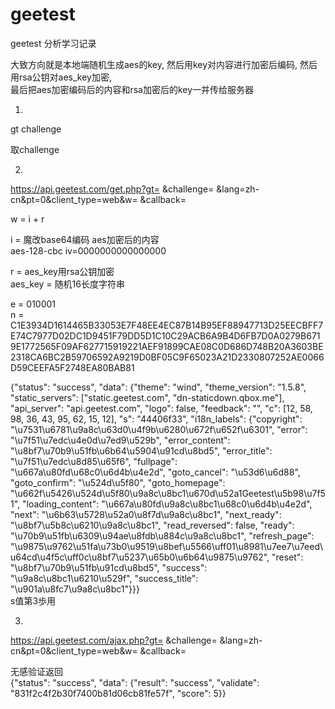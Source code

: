 # geetest
geetest 分析学习记录  

大致方向就是本地端随机生成aes的key,  然后用key对内容进行加密后编码, 然后用rsa公钥对aes_key加密,  
最后把aes加密编码后的内容和rsa加密后的key一并传给服务器  

1.
gt challenge  

取challenge  

2.  
https://api.geetest.com/get.php?gt= &challenge= &lang=zh-cn&pt=0&client_type=web&w= &callback=  

w = i + r  

i = 魔改base64编码 aes加密后的内容  
aes-128-cbc iv=0000000000000000  

r = aes_key用rsa公钥加密  
    aes_key = 随机16长度字符串  

e = 010001  
n = C1E3934D1614465B33053E7F48EE4EC87B14B95EF88947713D25EECBFF7E74C7977D02DC1D9451F79DD5D1C10C29ACB6A9B4D6FB7D0A0279B6719E1772565F09AF627715919221AEF91899CAE08C0D686D748B20A3603BE2318CA6BC2B59706592A9219D0BF05C9F65023A21D2330807252AE0066D59CEEFA5F2748EA80BAB81  

 

{"status": "success", "data": {"theme": "wind", "theme_version": "1.5.8", "static_servers": ["static.geetest.com", "dn-staticdown.qbox.me"], "api_server": "api.geetest.com", "logo": false, "feedback": "", "c": [12, 58, 98, 36, 43, 95, 62, 15, 12], "s": "44406f33", "i18n_labels": {"copyright": "\u7531\u6781\u9a8c\u63d0\u4f9b\u6280\u672f\u652f\u6301", "error": "\u7f51\u7edc\u4e0d\u7ed9\u529b", "error_content": "\u8bf7\u70b9\u51fb\u6b64\u5904\u91cd\u8bd5", "error_title": "\u7f51\u7edc\u8d85\u65f6", "fullpage": "\u667a\u80fd\u68c0\u6d4b\u4e2d", "goto_cancel": "\u53d6\u6d88", "goto_confirm": "\u524d\u5f80", "goto_homepage": "\u662f\u5426\u524d\u5f80\u9a8c\u8bc1\u670d\u52a1Geetest\u5b98\u7f51", "loading_content": "\u667a\u80fd\u9a8c\u8bc1\u68c0\u6d4b\u4e2d", "next": "\u6b63\u5728\u52a0\u8f7d\u9a8c\u8bc1", "next_ready": "\u8bf7\u5b8c\u6210\u9a8c\u8bc1", "read_reversed": false, "ready": "\u70b9\u51fb\u6309\u94ae\u8fdb\u884c\u9a8c\u8bc1", "refresh_page": "\u9875\u9762\u51fa\u73b0\u9519\u8bef\u5566\uff01\u8981\u7ee7\u7eed\u64cd\u4f5c\uff0c\u8bf7\u5237\u65b0\u6b64\u9875\u9762", "reset": "\u8bf7\u70b9\u51fb\u91cd\u8bd5", "success": "\u9a8c\u8bc1\u6210\u529f", "success_title": "\u901a\u8fc7\u9a8c\u8bc1"}}}  
s值第3歩用    

3.  
https://api.geetest.com/ajax.php?gt= &challenge= &lang=zh-cn&pt=0&client_type=web&w= &callback=  

无感验证返回  
{"status": "success", "data": {"result": "success", "validate": "831f2c4f2b30f7400b81d06cb81fe57f", "score": 5}}  
